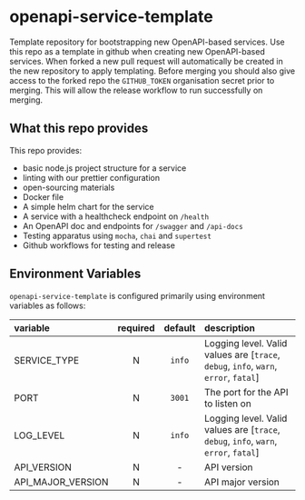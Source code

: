 # openapi-service-template

Template repository for bootstrapping new OpenAPI-based services. Use this repo as a template in github when creating new OpenAPI-based services. When forked a new pull request will automatically be created in the new repository to apply templating. Before merging you should also give access to the forked repo the `GITHUB_TOKEN` organisation secret prior to merging. This will allow the release workflow to run successfully on merging.

## What this repo provides

This repo provides:

- basic node.js project structure for a service
- linting with our prettier configuration
- open-sourcing materials
- Docker file
- A simple helm chart for the service
- A service with a healthcheck endpoint on `/health`
- An OpenAPI doc and endpoints for `/swagger` and `/api-docs`
- Testing apparatus using `mocha`, `chai` and `supertest`
- Github workflows for testing and release

## Environment Variables

`openapi-service-template` is configured primarily using environment variables as follows:

| variable          | required | default | description                                                                          |
| :---------------- | :------: | :-----: | :----------------------------------------------------------------------------------- |
| SERVICE_TYPE      |    N     | `info`  | Logging level. Valid values are [`trace`, `debug`, `info`, `warn`, `error`, `fatal`] |
| PORT              |    N     | `3001`  | The port for the API to listen on                                                    |
| LOG_LEVEL         |    N     | `info`  | Logging level. Valid values are [`trace`, `debug`, `info`, `warn`, `error`, `fatal`] |
| API_VERSION       |    N     |    -    | API version                                                                          |
| API_MAJOR_VERSION |    N     |    -    | API major version                                                                    |
